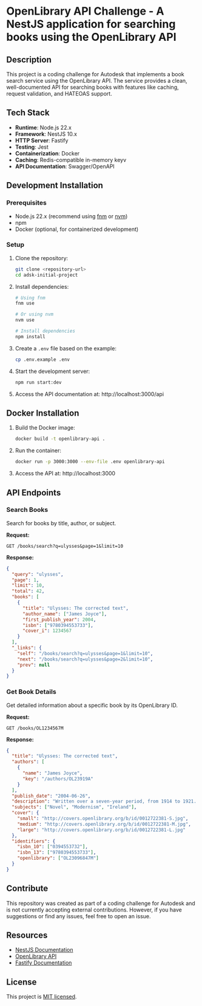 # OpenLibrary API Challenge - A NestJS application for searching books using the OpenLibrary API

## Description

This project is a coding challenge for Autodesk that implements a book search service using the OpenLibrary API. The service provides a clean, well-documented API for searching books with features like caching, request validation, and HATEOAS support.

## Tech Stack

- **Runtime**: Node.js 22.x
- **Framework**: NestJS 10.x
- **HTTP Server**: Fastify
- **Testing**: Jest
- **Containerization**: Docker
- **Caching**: Redis-compatible in-memory keyv
- **API Documentation**: Swagger/OpenAPI

## Development Installation

### Prerequisites

- Node.js 22.x (recommend using [fnm](https://github.com/Schniz/fnm) or [nvm](https://github.com/nvm-sh/nvm))
- npm
- Docker (optional, for containerized development)

### Setup

1. Clone the repository:
   ```bash
   git clone <repository-url>
   cd adsk-initial-project
   ```

2. Install dependencies:
   ```bash
   # Using fnm
   fnm use
   
   # Or using nvm
   nvm use
   
   # Install dependencies
   npm install
   ```

3. Create a `.env` file based on the example:
   ```bash
   cp .env.example .env
   ```

4. Start the development server:
   ```bash
   npm run start:dev
   ```

5. Access the API documentation at: http://localhost:3000/api

## Docker Installation

1. Build the Docker image:
   ```bash
   docker build -t openlibrary-api .
   ```

2. Run the container:
   ```bash
   docker run -p 3000:3000 --env-file .env openlibrary-api
   ```

3. Access the API at: http://localhost:3000

## API Endpoints

### Search Books

Search for books by title, author, or subject.

**Request:**
```http
GET /books/search?q=ulysses&page=1&limit=10
```

**Response:**
```json
{
  "query": "ulysses",
  "page": 1,
  "limit": 10,
  "total": 42,
  "books": [
    {
      "title": "Ulysses: The corrected text",
      "author_name": ["James Joyce"],
      "first_publish_year": 2004,
      "isbn": ["9780394553733"],
      "cover_i": 1234567
    }
  ],
  "_links": {
    "self": "/books/search?q=ulysses&page=1&limit=10",
    "next": "/books/search?q=ulysses&page=2&limit=10",
    "prev": null
  }
}
```

### Get Book Details

Get detailed information about a specific book by its OpenLibrary ID.

**Request:**
```http
GET /books/OL1234567M
```

**Response:**
```json
{
  "title": "Ulysses: The corrected text",
  "authors": [
    {
      "name": "James Joyce",
      "key": "/authors/OL23919A"
    }
  ],
  "publish_date": "2004-06-26",
  "description": "Written over a seven-year period, from 1914 to 1921...",
  "subjects": ["Novel", "Modernism", "Ireland"],
  "cover": {
    "small": "http://covers.openlibrary.org/b/id/0012722381-S.jpg",
    "medium": "http://covers.openlibrary.org/b/id/0012722381-M.jpg",
    "large": "http://covers.openlibrary.org/b/id/0012722381-L.jpg"
  },
  "identifiers": {
    "isbn_10": ["0394553732"],
    "isbn_13": ["9780394553733"],
    "openlibrary": ["OL23096847M"]
  }
}
```

## Contribute

This repository was created as part of a coding challenge for Autodesk and is not currently accepting external contributions. However, if you have suggestions or find any issues, feel free to open an issue.

## Resources

- [NestJS Documentation](https://docs.nestjs.com)
- [OpenLibrary API](https://openlibrary.org/developers/api)
- [Fastify Documentation](https://www.fastify.io/docs/latest/)

## License

This project is [MIT licensed](LICENSE).
